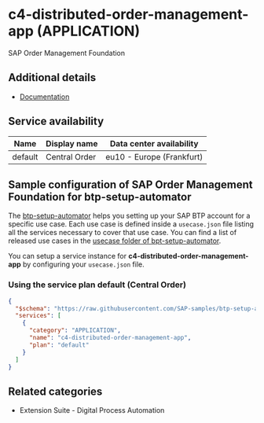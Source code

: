 # c4-distributed-order-management-app (APPLICATION)

SAP Order Management Foundation

## Additional details

- [Documentation](https://help.sap.com/viewer/product/C4_OrdMgmt/latest/en-US)

## Service availability

| Name | Display name | Data center availability  |
|------|----------------|---------------------------|
|  default  |  Central Order  | eu10 - Europe (Frankfurt)  |

## Sample configuration of **SAP Order Management Foundation** for btp-setup-automator

The [btp-setup-automator](https://github.com/SAP-samples/btp-setup-automator) helps you setting up your SAP BTP account for a specific use case. Each use case is defined inside a `usecase.json` file listing all the services necessary to cover that use case. You can find a list of released use cases in the [usecase folder of bpt-setup-automator](https://github.com/SAP-samples/btp-setup-automator/tree/main/usecases).

You can setup a service instance for **c4-distributed-order-management-app** by configuring your `usecase.json` file.

### Using the service plan **default** (Central Order)

```json
{
  "$schema": "https://raw.githubusercontent.com/SAP-samples/btp-setup-automator/main/libs/btpsa-usecase.json",
  "services": [
    {
      "category": "APPLICATION",
      "name": "c4-distributed-order-management-app",
      "plan": "default"      
    }
  ]
}
```

## Related categories

- Extension Suite - Digital Process Automation